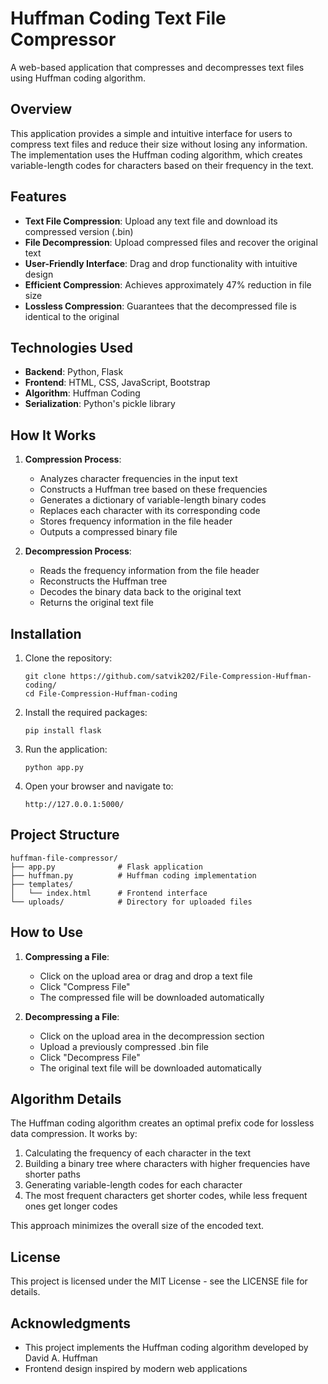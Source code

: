 # Huffman Coding Text File Compressor

A web-based application that compresses and decompresses text files using Huffman coding algorithm.

## Overview

This application provides a simple and intuitive interface for users to compress text files and reduce their size without losing any information. The implementation uses the Huffman coding algorithm, which creates variable-length codes for characters based on their frequency in the text.

## Features

- **Text File Compression**: Upload any text file and download its compressed version (.bin)
- **File Decompression**: Upload compressed files and recover the original text
- **User-Friendly Interface**: Drag and drop functionality with intuitive design
- **Efficient Compression**: Achieves approximately 47% reduction in file size
- **Lossless Compression**: Guarantees that the decompressed file is identical to the original

## Technologies Used

- **Backend**: Python, Flask
- **Frontend**: HTML, CSS, JavaScript, Bootstrap
- **Algorithm**: Huffman Coding
- **Serialization**: Python's pickle library

## How It Works

1. **Compression Process**:
   - Analyzes character frequencies in the input text
   - Constructs a Huffman tree based on these frequencies
   - Generates a dictionary of variable-length binary codes
   - Replaces each character with its corresponding code
   - Stores frequency information in the file header
   - Outputs a compressed binary file

2. **Decompression Process**:
   - Reads the frequency information from the file header
   - Reconstructs the Huffman tree
   - Decodes the binary data back to the original text
   - Returns the original text file

## Installation

1. Clone the repository:
   ```
   git clone https://github.com/satvik202/File-Compression-Huffman-coding/
   cd File-Compression-Huffman-coding
   ```

2. Install the required packages:
   ```
   pip install flask
   ```

3. Run the application:
   ```
   python app.py
   ```

4. Open your browser and navigate to:
   ```
   http://127.0.0.1:5000/
   ```

## Project Structure

```
huffman-file-compressor/
├── app.py              # Flask application
├── huffman.py          # Huffman coding implementation
├── templates/
│   └── index.html      # Frontend interface
└── uploads/            # Directory for uploaded files
```

## How to Use

1. **Compressing a File**:
   - Click on the upload area or drag and drop a text file
   - Click "Compress File"
   - The compressed file will be downloaded automatically

2. **Decompressing a File**:
   - Click on the upload area in the decompression section
   - Upload a previously compressed .bin file
   - Click "Decompress File"
   - The original text file will be downloaded automatically

## Algorithm Details

The Huffman coding algorithm creates an optimal prefix code for lossless data compression. It works by:

1. Calculating the frequency of each character in the text
2. Building a binary tree where characters with higher frequencies have shorter paths
3. Generating variable-length codes for each character
4. The most frequent characters get shorter codes, while less frequent ones get longer codes

This approach minimizes the overall size of the encoded text.

## License

This project is licensed under the MIT License - see the LICENSE file for details.

## Acknowledgments

- This project implements the Huffman coding algorithm developed by David A. Huffman
- Frontend design inspired by modern web applications